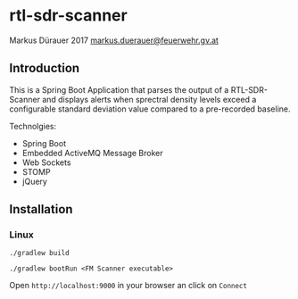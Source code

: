 # rtl-sdr-scanner

Markus Dürauer 2017 <markus.duerauer@feuerwehr.gv.at>

## Introduction

This is a Spring Boot Application that parses the output of a RTL-SDR-Scanner and displays alerts when sprectral density
levels exceed a configurable standard deviation value compared to a pre-recorded baseline.

Technolgies:
* Spring Boot
* Embedded ActiveMQ Message Broker
* Web Sockets
* STOMP
* jQuery

## Installation

### Linux

`./gradlew build`

`./gradlew bootRun <FM Scanner executable>`

Open `http://localhost:9000` in your browser an click on `Connect`